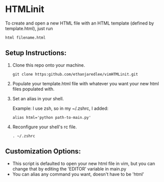 # HTMLinit

To create and open a new HTML file with an HTML template (defined by template.html), just run 

`html filename.html`

## Setup Instructions:

1. Clone this repo onto your machine.

    `git clone https:github.com/ethanjaredlee/vimHTMLinit.git`

2. Populate your template.html file with whatever you want your new html files populated with.

3. Set an alias in your shell. 

    Example: I use zsh, so in my ~/.zshrc, I added:

    `alias html='python path-to-main.py'`

4. Reconfigure your shell's rc file.

    `. ~/.zshrc`

## Customization Options:

* This script is defaulted to open your new html file in vim, but you can change that by editing the 'EDITOR' variable in main.py
* You can alias any command you want, doesn't have to be 'html'
